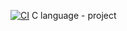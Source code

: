 [![CI](https://github.com/RomanR-dev/C_Lab_Proj/actions/workflows/CI.yml/badge.svg)](https://github.com/RomanR-dev/C_Lab_Proj/actions/workflows/CI.yml)
C language - project
